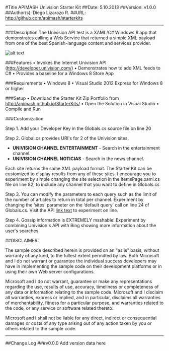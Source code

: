 #Title APIMASH Univision Starter Kit
##Date: 5.10.2013
##Version: v1.0.0
##Author(s): Diego Lizarazo R.
##URL: http://github.com/apimash/starterkits

----------
###Description
The Univision API test is a XAML/C# Windows 8 app that demonstrates calling a Web Service that returned a simple XML payload from one of the best Spanish-language content and services provider.

![alt text][1]

###Features
• Invokes the Internet Univision API (http://developer.univision.com/)
• Demonstrates how to add XML feeds to C#
• Provides a baseline for a Windows 8 Store App

###Requirements
• Windows 8
• Visual Studio 2012 Express for Windows 8 or higher


###Setup
• Download the Starter Kit Zip Portfolio from  http://apimash.github.io/StarterKits/ 
• Open the Solution in Visual Studio
• Compile and Run

###Customization

Step 1. Add your Developer Key in the Globals.cs source file on line 20

Step 2. Global.cs provides URI's for 2 of the Univision sites. 

 - **UNIVISION CHANNEL ENTERTAINMENT** - Search in the entertainment channel.    
 - **UNIVISION CHANNEL NOTICIAS** - Search in the news channel.
     
Each site returns the same XML payload format. The Starter Kit can be customized to display results from any of these sites. I encourage you to experiment  by simple changing the site selection in the ItemsPage.xaml.cs file on line 82, to include any channel that you want to define in Globals.cs


Step 3. You can modify the parameters to each query such as the limit of the number of articles to return in total per channel. Experiment by changing the ‘sites’ parameter on the ‘default query’ call on line 24 of Globals.cs. Visit the API [link text][2] to experiment on line.

Step 4. Gossip information is EXTREMELY  mashable! Experiment by combining Univision's API with Bing showing more information about the user's searches.



##DISCLAIMER: 

The sample code described herein is provided on an "as is" basis, without warranty of any kind, to the fullest extent permitted by law. Both Microsoft and I do not warrant or guarantee the individual success developers may have in implementing the sample code on their development platforms or in using their own Web server configurations. 

Microsoft and I do not warrant, guarantee or make any representations regarding the use, results of use, accuracy, timeliness or completeness of any data or information relating to the sample code. Microsoft and I disclaim all warranties, express or implied, and in particular, disclaims all warranties of merchantability, fitness for a particular purpose, and warranties related to the code, or any service or software related thereto. 

Microsoft and I shall not be liable for any direct, indirect or consequential damages or costs of any type arising out of any action taken by you or others related to the sample code.


----------

##Change Log
###v0.0.0
Add version data here


  [1]: https://raw.github.com/apimash/StarterKits/master/APIMASH_Univision_StarterKit/UnivisonAPIscreenshot.png "Screenshot"
  [2]: http://developer.univision.com/ "Univision API Documentation"
